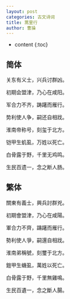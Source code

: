 ```yaml
---
layout: post
categories: 古文诗词
title: 蒿里行
author: 曹操
---
```

* content
{:toc}

## 简体

关东有义士，兴兵讨群凶。

初期会盟津，乃心在咸阳。

军合力不齐，踌躇而雁行。

势利使人争，嗣还自相戕。

淮南帝称号，刻玺于北方。

铠甲生虮虱，万姓以死亡。

白骨露于野，千里无鸡鸣。

生民百遗一，念之断人肠。

## 繁体

關東有義士，興兵討群兇。

初期會盟津，乃心在咸陽。

軍合力不齊，躊躇而雁行。

勢利使人爭，嗣還自相戕。

淮南弟稱號，刻璽于北方。

鎧甲生蟣虱，萬姓以死亡。

白骨露于野，千里無雞鳴。

生民百遺一，念之斷人腸。